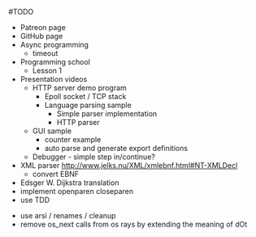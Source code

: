 #TODO
- Patreon page 
- GitHub page 
- Async programming
  - timeout
- Programming school
  - Lesson 1
- Presentation videos
  - HTTP server demo program
    - Epoll socket / TCP stack
    - Language parsing sample
      - Simple parser implementation
      - HTTP parser
  - GUI sample
    - counter example
    - auto parse and generate export definitions
  - Debugger - simple step in/continue?
- XML parser http://www.jelks.nu/XML/xmlebnf.html#NT-XMLDecl
  - convert EBNF
- Edsger W. Dijkstra translation
- implement openparen closeparen  
- use TDD
+ use arsi / renames / cleanup
+ remove os_next calls from os rays by extending the meaning of dOt
